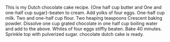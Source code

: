 This is my Dutch chocolate cake recipe.
{One half cup butter and
One and one-half cup sugar}-beaten to cream.
Add yolks of four eggs.
One-half cup milk.
Two and one-half cup flour.
Two heaping teaspoons Crescent baking powder.
Dissolve one cup grated chocolate in one half cup boiling water and add to the above.
Whites of four eggs stiffly beaten.
Bake 40 minutes.
Sprinkle top with pulverized sugar.
chocolate dutch cake is ready.